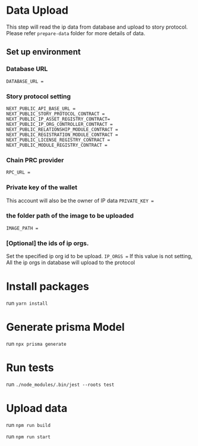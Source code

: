 # Data Upload

This step will read the ip data from database and upload to story protocol. Please refer `prepare-data` folder for more details of data.
## Set up environment

### Database URL
`DATABASE_URL =`

### Story protocol setting
```
NEXT_PUBLIC_API_BASE_URL =
NEXT_PUBLIC_STORY_PROTOCOL_CONTRACT =
NEXT_PUBLIC_IP_ASSET_REGISTRY_CONTRACT=
NEXT_PUBLIC_IP_ORG_CONTROLLER_CONTRACT =
NEXT_PUBLIC_RELATIONSHIP_MODULE_CONTRACT =
NEXT_PUBLIC_REGISTRATION_MODULE_CONTRACT =
NEXT_PUBLIC_LICENSE_REGISTRY_CONTRACT =
NEXT_PUBLIC_MODULE_REGISTRY_CONTRACT =
```
### Chain PRC provider
`RPC_URL =`

### Private key of the wallet
This account will also be the owner of IP data
`PRIVATE_KEY =`

### the folder path of the image to be uploaded
`IMAGE_PATH =`

### [Optional] the ids of ip orgs. 
Set the specified ip org id to be upload.
`IP_ORGS =`
If this value is not setting, All the ip orgs in database will upload to the protocol

# Install packages

run `yarn install`

# Generate prisma Model

run `npx prisma generate`

# Run tests

run `./node_modules/.bin/jest --roots test`

# Upload data

run `npm run build`

run `npm run start`
